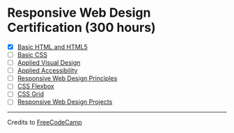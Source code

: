 # Responsive Web Design Certification (300 hours)

- [x] [Basic HTML and HTML5](01-basic-html-and-html5/)
- [ ] [Basic CSS](02-basic-css/)
- [ ] [Applied Visual Design](03-applied-visual-design)
- [ ] [Applied Accessibility](04-applied-accessibility/)
- [ ] [Responsive Web Design Principles](05-responsive-web-design-principles/)
- [ ] [CSS Flexbox](06-css-flexbox/)
- [ ] [CSS Grid](07-css-grid/)
- [ ] [Responsive Web Design Projects](08-responsive-web-design/)

---

Credits to [FreeCodeCamp](https://www.freecodecamp.org/)